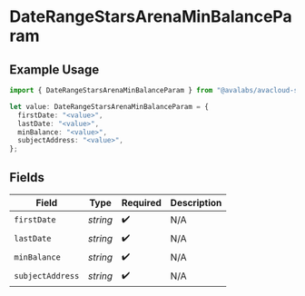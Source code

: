 # DateRangeStarsArenaMinBalanceParam

## Example Usage

```typescript
import { DateRangeStarsArenaMinBalanceParam } from "@avalabs/avacloud-sdk/models/components";

let value: DateRangeStarsArenaMinBalanceParam = {
  firstDate: "<value>",
  lastDate: "<value>",
  minBalance: "<value>",
  subjectAddress: "<value>",
};
```

## Fields

| Field              | Type               | Required           | Description        |
| ------------------ | ------------------ | ------------------ | ------------------ |
| `firstDate`        | *string*           | :heavy_check_mark: | N/A                |
| `lastDate`         | *string*           | :heavy_check_mark: | N/A                |
| `minBalance`       | *string*           | :heavy_check_mark: | N/A                |
| `subjectAddress`   | *string*           | :heavy_check_mark: | N/A                |